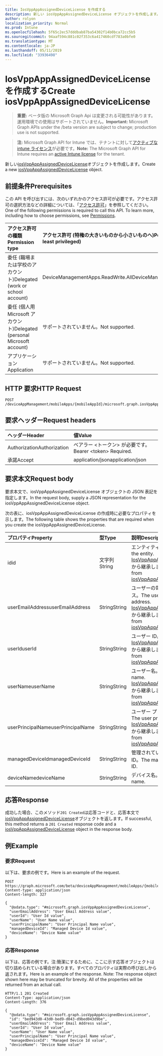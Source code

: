 ```yaml
---
title: IosVppAppAssignedDeviceLicense を作成する
description: 新しい iosVppAppAssignedDeviceLicense オブジェクトを作成します。
author: rolyon
localization_priority: Normal
ms.prod: Intune
ms.openlocfilehash: 5f65c2ec57dddbab87ba54302f14b0bca72cc5b5
ms.sourcegitcommit: 94aaf594c881c02f353c6a417460cdf783a0bfe0
ms.translationtype: MT
ms.contentlocale: ja-JP
ms.lasthandoff: 05/11/2019
ms.locfileid: "33936498"
---
```

# <a name="create-iosvppappassigneddevicelicense"></a><span data-ttu-id="a900d-103">IosVppAppAssignedDeviceLicense を作成する</span><span class="sxs-lookup"><span data-stu-id="a900d-103">Create iosVppAppAssignedDeviceLicense</span></span>

> <span data-ttu-id="a900d-104">**重要:** ベータ版の Microsoft Graph Api は変更される可能性があります。運用環境での使用はサポートされていません。</span><span class="sxs-lookup"><span data-stu-id="a900d-104">**Important:** Microsoft Graph APIs under the /beta version are subject to change; production use is not supported.</span></span>

> <span data-ttu-id="a900d-105">**注:** Microsoft Graph API for Intune では、テナントに対して[アクティブな intune ライセンス](https://go.microsoft.com/fwlink/?linkid=839381)が必要です。</span><span class="sxs-lookup"><span data-stu-id="a900d-105">**Note:** The Microsoft Graph API for Intune requires an [active Intune license](https://go.microsoft.com/fwlink/?linkid=839381) for the tenant.</span></span>

<span data-ttu-id="a900d-106">新しい[iosVppAppAssignedDeviceLicense](../resources/intune-apps-iosvppappassigneddevicelicense.md)オブジェクトを作成します。</span><span class="sxs-lookup"><span data-stu-id="a900d-106">Create a new [iosVppAppAssignedDeviceLicense](../resources/intune-apps-iosvppappassigneddevicelicense.md) object.</span></span>

## <a name="prerequisites"></a><span data-ttu-id="a900d-107">前提条件</span><span class="sxs-lookup"><span data-stu-id="a900d-107">Prerequisites</span></span>
<span data-ttu-id="a900d-p101">この API を呼び出すには、次のいずれかのアクセス許可が必要です。アクセス許可の選択方法などの詳細については、「[アクセス許可](/graph/permissions-reference)」を参照してください。</span><span class="sxs-lookup"><span data-stu-id="a900d-p101">One of the following permissions is required to call this API. To learn more, including how to choose permissions, see [Permissions](/graph/permissions-reference).</span></span>

|<span data-ttu-id="a900d-110">アクセス許可の種類</span><span class="sxs-lookup"><span data-stu-id="a900d-110">Permission type</span></span>|<span data-ttu-id="a900d-111">アクセス許可 (特権の大きいものから小さいものへ)</span><span class="sxs-lookup"><span data-stu-id="a900d-111">Permissions (from most to least privileged)</span></span>|
|:---|:---|
|<span data-ttu-id="a900d-112">委任 (職場または学校のアカウント)</span><span class="sxs-lookup"><span data-stu-id="a900d-112">Delegated (work or school account)</span></span>|<span data-ttu-id="a900d-113">DeviceManagementApps.ReadWrite.All</span><span class="sxs-lookup"><span data-stu-id="a900d-113">DeviceManagementApps.ReadWrite.All</span></span>|
|<span data-ttu-id="a900d-114">委任 (個人用 Microsoft アカウント)</span><span class="sxs-lookup"><span data-stu-id="a900d-114">Delegated (personal Microsoft account)</span></span>|<span data-ttu-id="a900d-115">サポートされていません。</span><span class="sxs-lookup"><span data-stu-id="a900d-115">Not supported.</span></span>|
|<span data-ttu-id="a900d-116">アプリケーション</span><span class="sxs-lookup"><span data-stu-id="a900d-116">Application</span></span>|<span data-ttu-id="a900d-117">サポートされていません。</span><span class="sxs-lookup"><span data-stu-id="a900d-117">Not supported.</span></span>|

## <a name="http-request"></a><span data-ttu-id="a900d-118">HTTP 要求</span><span class="sxs-lookup"><span data-stu-id="a900d-118">HTTP Request</span></span>
<!-- {
  "blockType": "ignored"
}
-->
``` http
POST /deviceAppManagement/mobileApps/{mobileAppId}/microsoft.graph.iosVppApp/assignedLicenses
```

## <a name="request-headers"></a><span data-ttu-id="a900d-119">要求ヘッダー</span><span class="sxs-lookup"><span data-stu-id="a900d-119">Request headers</span></span>
|<span data-ttu-id="a900d-120">ヘッダー</span><span class="sxs-lookup"><span data-stu-id="a900d-120">Header</span></span>|<span data-ttu-id="a900d-121">値</span><span class="sxs-lookup"><span data-stu-id="a900d-121">Value</span></span>|
|:---|:---|
|<span data-ttu-id="a900d-122">Authorization</span><span class="sxs-lookup"><span data-stu-id="a900d-122">Authorization</span></span>|<span data-ttu-id="a900d-123">ベアラー &lt;トークン&gt; が必要です。</span><span class="sxs-lookup"><span data-stu-id="a900d-123">Bearer &lt;token&gt; Required.</span></span>|
|<span data-ttu-id="a900d-124">承諾</span><span class="sxs-lookup"><span data-stu-id="a900d-124">Accept</span></span>|<span data-ttu-id="a900d-125">application/json</span><span class="sxs-lookup"><span data-stu-id="a900d-125">application/json</span></span>|

## <a name="request-body"></a><span data-ttu-id="a900d-126">要求本文</span><span class="sxs-lookup"><span data-stu-id="a900d-126">Request body</span></span>
<span data-ttu-id="a900d-127">要求本文で、iosVppAppAssignedDeviceLicense オブジェクトの JSON 表記を指定します。</span><span class="sxs-lookup"><span data-stu-id="a900d-127">In the request body, supply a JSON representation for the iosVppAppAssignedDeviceLicense object.</span></span>

<span data-ttu-id="a900d-128">次の表に、iosVppAppAssignedDeviceLicense の作成時に必要なプロパティを示します。</span><span class="sxs-lookup"><span data-stu-id="a900d-128">The following table shows the properties that are required when you create the iosVppAppAssignedDeviceLicense.</span></span>

|<span data-ttu-id="a900d-129">プロパティ</span><span class="sxs-lookup"><span data-stu-id="a900d-129">Property</span></span>|<span data-ttu-id="a900d-130">型</span><span class="sxs-lookup"><span data-stu-id="a900d-130">Type</span></span>|<span data-ttu-id="a900d-131">説明</span><span class="sxs-lookup"><span data-stu-id="a900d-131">Description</span></span>|
|:---|:---|:---|
|<span data-ttu-id="a900d-132">id</span><span class="sxs-lookup"><span data-stu-id="a900d-132">id</span></span>|<span data-ttu-id="a900d-133">文字列</span><span class="sxs-lookup"><span data-stu-id="a900d-133">String</span></span>|<span data-ttu-id="a900d-134">エンティティのキー。</span><span class="sxs-lookup"><span data-stu-id="a900d-134">Key of the entity.</span></span> <span data-ttu-id="a900d-135">[IosVppAppAssignedLicense](../resources/intune-apps-iosvppappassignedlicense.md)から継承します。</span><span class="sxs-lookup"><span data-stu-id="a900d-135">Inherited from [iosVppAppAssignedLicense](../resources/intune-apps-iosvppappassignedlicense.md)</span></span>|
|<span data-ttu-id="a900d-136">userEmailAddress</span><span class="sxs-lookup"><span data-stu-id="a900d-136">userEmailAddress</span></span>|<span data-ttu-id="a900d-137">String</span><span class="sxs-lookup"><span data-stu-id="a900d-137">String</span></span>|<span data-ttu-id="a900d-138">ユーザーの電子メールアドレス。</span><span class="sxs-lookup"><span data-stu-id="a900d-138">The user email address.</span></span> <span data-ttu-id="a900d-139">[IosVppAppAssignedLicense](../resources/intune-apps-iosvppappassignedlicense.md)から継承します。</span><span class="sxs-lookup"><span data-stu-id="a900d-139">Inherited from [iosVppAppAssignedLicense](../resources/intune-apps-iosvppappassignedlicense.md)</span></span>|
|<span data-ttu-id="a900d-140">userId</span><span class="sxs-lookup"><span data-stu-id="a900d-140">userId</span></span>|<span data-ttu-id="a900d-141">String</span><span class="sxs-lookup"><span data-stu-id="a900d-141">String</span></span>|<span data-ttu-id="a900d-142">ユーザー ID。</span><span class="sxs-lookup"><span data-stu-id="a900d-142">The user ID.</span></span> <span data-ttu-id="a900d-143">[IosVppAppAssignedLicense](../resources/intune-apps-iosvppappassignedlicense.md)から継承します。</span><span class="sxs-lookup"><span data-stu-id="a900d-143">Inherited from [iosVppAppAssignedLicense](../resources/intune-apps-iosvppappassignedlicense.md)</span></span>|
|<span data-ttu-id="a900d-144">userName</span><span class="sxs-lookup"><span data-stu-id="a900d-144">userName</span></span>|<span data-ttu-id="a900d-145">String</span><span class="sxs-lookup"><span data-stu-id="a900d-145">String</span></span>|<span data-ttu-id="a900d-146">ユーザー名。</span><span class="sxs-lookup"><span data-stu-id="a900d-146">The user name.</span></span> <span data-ttu-id="a900d-147">[IosVppAppAssignedLicense](../resources/intune-apps-iosvppappassignedlicense.md)から継承します。</span><span class="sxs-lookup"><span data-stu-id="a900d-147">Inherited from [iosVppAppAssignedLicense](../resources/intune-apps-iosvppappassignedlicense.md)</span></span>|
|<span data-ttu-id="a900d-148">userPrincipalName</span><span class="sxs-lookup"><span data-stu-id="a900d-148">userPrincipalName</span></span>|<span data-ttu-id="a900d-149">String</span><span class="sxs-lookup"><span data-stu-id="a900d-149">String</span></span>|<span data-ttu-id="a900d-150">ユーザー プリンシパル名。</span><span class="sxs-lookup"><span data-stu-id="a900d-150">The user principal name.</span></span> <span data-ttu-id="a900d-151">[IosVppAppAssignedLicense](../resources/intune-apps-iosvppappassignedlicense.md)から継承します。</span><span class="sxs-lookup"><span data-stu-id="a900d-151">Inherited from [iosVppAppAssignedLicense](../resources/intune-apps-iosvppappassignedlicense.md)</span></span>|
|<span data-ttu-id="a900d-152">managedDeviceId</span><span class="sxs-lookup"><span data-stu-id="a900d-152">managedDeviceId</span></span>|<span data-ttu-id="a900d-153">String</span><span class="sxs-lookup"><span data-stu-id="a900d-153">String</span></span>|<span data-ttu-id="a900d-154">管理されているデバイス ID。</span><span class="sxs-lookup"><span data-stu-id="a900d-154">The managed device ID.</span></span>|
|<span data-ttu-id="a900d-155">deviceName</span><span class="sxs-lookup"><span data-stu-id="a900d-155">deviceName</span></span>|<span data-ttu-id="a900d-156">String</span><span class="sxs-lookup"><span data-stu-id="a900d-156">String</span></span>|<span data-ttu-id="a900d-157">デバイス名。</span><span class="sxs-lookup"><span data-stu-id="a900d-157">The device name.</span></span>|



## <a name="response"></a><span data-ttu-id="a900d-158">応答</span><span class="sxs-lookup"><span data-stu-id="a900d-158">Response</span></span>
<span data-ttu-id="a900d-159">成功した場合、このメソッド`201 Created`は応答コードと、応答本文で[iosVppAppAssignedDeviceLicense](../resources/intune-apps-iosvppappassigneddevicelicense.md)オブジェクトを返します。</span><span class="sxs-lookup"><span data-stu-id="a900d-159">If successful, this method returns a `201 Created` response code and a [iosVppAppAssignedDeviceLicense](../resources/intune-apps-iosvppappassigneddevicelicense.md) object in the response body.</span></span>

## <a name="example"></a><span data-ttu-id="a900d-160">例</span><span class="sxs-lookup"><span data-stu-id="a900d-160">Example</span></span>

### <a name="request"></a><span data-ttu-id="a900d-161">要求</span><span class="sxs-lookup"><span data-stu-id="a900d-161">Request</span></span>
<span data-ttu-id="a900d-162">以下は、要求の例です。</span><span class="sxs-lookup"><span data-stu-id="a900d-162">Here is an example of the request.</span></span>
``` http
POST https://graph.microsoft.com/beta/deviceAppManagement/mobileApps/{mobileAppId}/microsoft.graph.iosVppApp/assignedLicenses
Content-type: application/json
Content-length: 327

{
  "@odata.type": "#microsoft.graph.iosVppAppAssignedDeviceLicense",
  "userEmailAddress": "User Email Address value",
  "userId": "User Id value",
  "userName": "User Name value",
  "userPrincipalName": "User Principal Name value",
  "managedDeviceId": "Managed Device Id value",
  "deviceName": "Device Name value"
}
```

### <a name="response"></a><span data-ttu-id="a900d-163">応答</span><span class="sxs-lookup"><span data-stu-id="a900d-163">Response</span></span>
<span data-ttu-id="a900d-p107">以下は、応答の例です。注:簡潔にするために、ここに示す応答オブジェクトは切り詰められている場合があります。すべてのプロパティは実際の呼び出しから返されます。</span><span class="sxs-lookup"><span data-stu-id="a900d-p107">Here is an example of the response. Note: The response object shown here may be truncated for brevity. All of the properties will be returned from an actual call.</span></span>
``` http
HTTP/1.1 201 Created
Content-Type: application/json
Content-Length: 376

{
  "@odata.type": "#microsoft.graph.iosVppAppAssignedDeviceLicense",
  "id": "bed943d0-43d0-bed9-d043-d9bed043d9be",
  "userEmailAddress": "User Email Address value",
  "userId": "User Id value",
  "userName": "User Name value",
  "userPrincipalName": "User Principal Name value",
  "managedDeviceId": "Managed Device Id value",
  "deviceName": "Device Name value"
}
```




